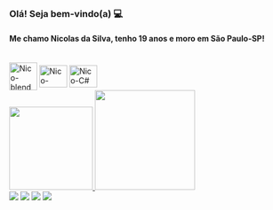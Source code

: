 ### Olá! Seja bem-vindo(a) 💻


#### Me chamo Nicolas da Silva, tenho 19 anos e moro em São Paulo-SP!

<div style="display: inline_block"><br>
  <img align="center" alt="Nico-blend" height="50" width="50" src="https://cdn.jsdelivr.net/gh/devicons/devicon@latest/icons/blender/blender-original.svg" />
  <img align="center" alt="Nico-unity" height="40" width="50" src="https://cdn.jsdelivr.net/gh/devicons/devicon@latest/icons/unity/unity-original.svg" />
  <img align="center" alt="Nico-C#" height="40" width="50" src="https://cdn.jsdelivr.net/gh/devicons/devicon@latest/icons/csharp/csharp-original.svg" />
</div>



<div>
  <a href="https://github.com/NicolasSilva24">
  <img loading="lazy" height="150em" src="https://github-readme-stats.vercel.app/api/top-langs/?username=NicolasSilva24&layout=compact&langs_count=7&theme=react"/>
  <img loading="lazy" height="180em" src="https://github-readme-stats.vercel.app/api?username=NicolasSilva24&show_icons=true&theme=react&include_all_commits=true&count_private=true"/>
</div>

<div>
  <a href="https://www.artstation.com/nicolas_silva" target="_blank"><img loading="lazy" src="https://img.shields.io/badge/ArtStation-0099e5?style=for-the-badge&logo=artstation&logoColor=white" target="_blank"></a>
  <a href="https://www.instagram.com/_nicolas.arts/" target="_blank"><img loading="lazy" src="https://img.shields.io/badge/-Instagram-%23E4405F?style=for-the-badge&logo=instagram&logoColor=white" target="_blank"></a>
  <a href="https://n1cos.itch.io" target="_blank"><img loading="lazy" src="https://img.shields.io/badge/Itch.io-fa5c5c?style=for-the-badge&logo=itch.io&logoColor=white" target="_blank"></a>
  <a href = "mailto:nicolas.silva.contact@gmail.com"><img loading="lazy" src="https://img.shields.io/badge/Gmail-D14836?style=for-the-badge&logo=gmail&logoColor=white" target="_blank"></a>
</div>


